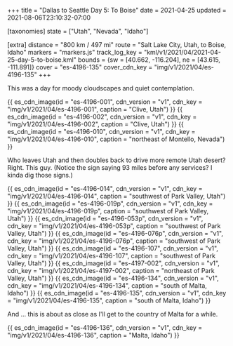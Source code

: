 +++
title = "Dallas to Seattle Day 5: To Boise"
date = 2021-04-25
updated = 2021-08-06T23:10:32-07:00

[taxonomies]
state = ["Utah", "Nevada", "Idaho"]

[extra]
distance = "800 km / 497 mi"
route = "Salt Lake City, Utah, to Boise, Idaho"
markers = "markers.js"
track_log_key = "kml/v1/2021/04/2021-04-25-day-5-to-boise.kml"
bounds = {sw = [40.662, -116.204], ne = [43.615, -111.891]}
cover = "es-4196-135"
cover_cdn_key = "img/v1/2021/04/es-4196-135"
+++

This was a day for moody cloudscapes and quiet contemplation.

<!-- more -->

{{ es_cdn_image(id = "es-4196-001", cdn_version = "v1", cdn_key = "img/v1/2021/04/es-4196-001", caption = "Clive, Utah") }}
{{ es_cdn_image(id = "es-4196-002", cdn_version = "v1", cdn_key = "img/v1/2021/04/es-4196-002", caption = "Clive, Utah") }}
{{ es_cdn_image(id = "es-4196-010", cdn_version = "v1", cdn_key = "img/v1/2021/04/es-4196-010", caption = "northeast of Montello, Nevada") }}

Who leaves Utah and then doubles back to drive more remote Utah desert? Right. This guy. (Notice the sign saying 93 miles before any services? I kinda dig those signs.)

{{ es_cdn_image(id = "es-4196-014", cdn_version = "v1", cdn_key = "img/v1/2021/04/es-4196-014", caption = "southwest of Park Valley, Utah") }}
{{ es_cdn_image(id = "es-4196-019p", cdn_version = "v1", cdn_key = "img/v1/2021/04/es-4196-019p", caption = "southwest of Park Valley, Utah") }}
{{ es_cdn_image(id = "es-4196-053p", cdn_version = "v1", cdn_key = "img/v1/2021/04/es-4196-053p", caption = "southwest of Park Valley, Utah") }}
{{ es_cdn_image(id = "es-4196-076p", cdn_version = "v1", cdn_key = "img/v1/2021/04/es-4196-076p", caption = "southwest of Park Valley, Utah") }}
{{ es_cdn_image(id = "es-4196-107", cdn_version = "v1", cdn_key = "img/v1/2021/04/es-4196-107", caption = "southwest of Park Valley, Utah") }}
{{ es_cdn_image(id = "es-4197-002", cdn_version = "v1", cdn_key = "img/v1/2021/04/es-4197-002", caption = "northeast of Park Valley, Utah") }}
{{ es_cdn_image(id = "es-4196-134", cdn_version = "v1", cdn_key = "img/v1/2021/04/es-4196-134", caption = "south of Malta, Idaho") }}
{{ es_cdn_image(id = "es-4196-135", cdn_version = "v1", cdn_key = "img/v1/2021/04/es-4196-135", caption = "south of Malta, Idaho") }}

And ... this is about as close as I'll get to the country of Malta for a while.

{{ es_cdn_image(id = "es-4196-136", cdn_version = "v1", cdn_key = "img/v1/2021/04/es-4196-136", caption = "Malta, Idaho") }}

